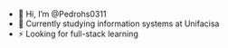 - 👋 Hi, I’m @Pedrohs0311
- 🎒 Currently studying information systems at Unifacisa
- ⚡ Looking for full-stack learning
